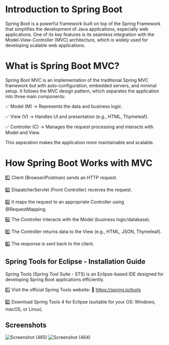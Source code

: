 
# Introduction to Spring Boot

Spring Boot is a powerful framework built on top of the Spring Framework that simplifies the development of Java applications, especially web applications. One of its key features is its seamless integration with the Model-View-Controller (MVC) architecture, which is widely used for developing scalable web applications.



# What is Spring Boot MVC?
Spring Boot MVC is an implementation of the traditional Spring MVC framework but with auto-configuration, embedded servers, and minimal setup. It follows the MVC design pattern, which separates the application into three main components:

✅ Model (M) → Represents the data and business logic.

✅ View (V) → Handles UI and presentation (e.g., HTML, Thymeleaf).

✅ Controller (C) → Manages the request processing and interacts with Model and View.

This separation makes the application more maintainable and scalable.



# How Spring Boot Works with MVC
1️⃣ Client (Browser/Postman) sends an HTTP request.

2️⃣ DispatcherServlet (Front Controller) receives the request.

3️⃣ It maps the request to an appropriate Controller using @RequestMapping.

4️⃣ The Controller interacts with the Model (business logic/database).

5️⃣ The Controller returns data to the View (e.g., HTML, JSON, Thymeleaf).

6️⃣ The response is sent back to the client.



## Spring Tools for Eclipse - Installation Guide

Spring Tools (Spring Tool Suite - STS) is an Eclipse-based IDE designed for developing Spring Boot applications efficiently.


1️⃣ Visit the official Spring Tools website:
🔗 https://spring.io/tools

2️⃣ Download Spring Tools 4 for Eclipse (suitable for your OS: Windows, macOS, or Linux).

    
  
## Screenshots


![Screenshot (465)](https://github.com/user-attachments/assets/ca3b791e-8783-40c2-9d09-c77e1aeba355)
![Screenshot (464)](https://github.com/user-attachments/assets/b2f5682b-cb53-4486-ae63-b2b73f6b6e0f)

